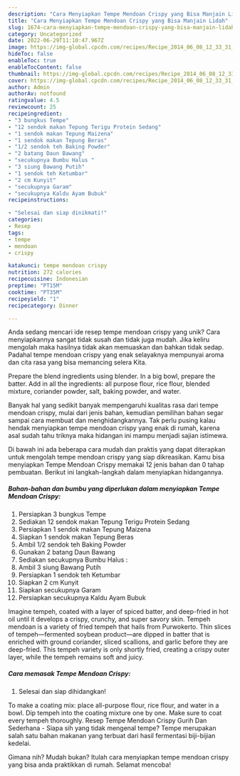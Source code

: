 ```yaml
---
description: "Cara Menyiapkan Tempe Mendoan Crispy yang Bisa Manjain Lidah"
title: "Cara Menyiapkan Tempe Mendoan Crispy yang Bisa Manjain Lidah"
slug: 1674-cara-menyiapkan-tempe-mendoan-crispy-yang-bisa-manjain-lidah
category: Uncategorized
date: 2022-06-29T11:10:47.967Z
image: https://img-global.cpcdn.com/recipes/Recipe_2014_06_08_12_33_31_445_IMG_20140607_135340/680x482cq70/tempe-mendoan-crispy-foto-resep-utama.jpg
hideToc: false
enableToc: true
enableTocContent: false
thumbnail: https://img-global.cpcdn.com/recipes/Recipe_2014_06_08_12_33_31_445_IMG_20140607_135340/680x482cq70/tempe-mendoan-crispy-foto-resep-utama.jpg
cover: https://img-global.cpcdn.com/recipes/Recipe_2014_06_08_12_33_31_445_IMG_20140607_135340/680x482cq70/tempe-mendoan-crispy-foto-resep-utama.jpg
author: Admin
authorAv: notfound
ratingvalue: 4.5
reviewcount: 25
recipeingredient:
- "3 bungkus Tempe"
- "12 sendok makan Tepung Terigu Protein Sedang"
- "1 sendok makan Tepung Maizena"
- "1 sendok makan Tepung Beras"
- "1/2 sendok teh Baking Powder"
- "2 batang Daun Bawang"
- "secukupnya Bumbu Halus "
- "3 siung Bawang Putih"
- "1 sendok teh Ketumbar"
- "2 cm Kunyit"
- "secukupnya Garam"
- "secukupnya Kaldu Ayam Bubuk"
recipeinstructions:

- "Selesai dan siap dinikmati!"
categories:
- Resep
tags:
- tempe
- mendoan
- crispy

katakunci: tempe mendoan crispy 
nutrition: 272 calories
recipecuisine: Indonesian
preptime: "PT15M"
cooktime: "PT35M"
recipeyield: "1"
recipecategory: Dinner

---
```





Anda sedang mencari ide resep tempe mendoan crispy yang unik? Cara menyiapkannya sangat tidak susah dan tidak juga mudah. Jika keliru mengolah maka hasilnya tidak akan memuaskan dan bahkan tidak sedap. Padahal tempe mendoan crispy yang enak selayaknya mempunyai aroma dan cita rasa yang bisa memancing selera Kita.





Prepare the blend ingredients using blender. In a big bowl, prepare the batter. Add in all the ingredients: all purpose flour, rice flour, blended mixture, coriander powder, salt, baking powder, and water.

Banyak hal yang sedikit banyak mempengaruhi kualitas rasa dari tempe mendoan crispy, mulai dari jenis bahan, kemudian pemilihan bahan segar sampai cara membuat dan menghidangkannya. Tak perlu pusing kalau hendak menyiapkan tempe mendoan crispy yang enak di rumah, karena asal sudah tahu triknya maka hidangan ini mampu menjadi sajian istimewa.






Di bawah ini ada beberapa cara mudah dan praktis yang dapat diterapkan untuk mengolah tempe mendoan crispy yang siap dikreasikan. Kamu bisa menyiapkan Tempe Mendoan Crispy memakai 12 jenis bahan dan 0 tahap pembuatan. Berikut ini langkah-langkah dalam menyiapkan hidangannya.

<!--inarticleads1-->

##### Bahan-bahan dan bumbu yang diperlukan dalam menyiapkan Tempe Mendoan Crispy:

1. Persiapkan 3 bungkus Tempe
1. Sediakan 12 sendok makan Tepung Terigu Protein Sedang
1. Persiapkan 1 sendok makan Tepung Maizena
1. Siapkan 1 sendok makan Tepung Beras
1. Ambil 1/2 sendok teh Baking Powder
1. Gunakan 2 batang Daun Bawang
1. Sediakan secukupnya Bumbu Halus :
1. Ambil 3 siung Bawang Putih
1. Persiapkan 1 sendok teh Ketumbar
1. Siapkan 2 cm Kunyit
1. Siapkan secukupnya Garam
1. Persiapkan secukupnya Kaldu Ayam Bubuk


Imagine tempeh, coated with a layer of spiced batter, and deep-fried in hot oil until it develops a crispy, crunchy, and super savory skin. Tempeh mendoan is a variety of fried tempeh that hails from Purwokerto. Thin slices of tempeh—fermented soybean product—are dipped in batter that is enriched with ground coriander, sliced scallions, and garlic before they are deep-fried. This tempeh variety is only shortly fried, creating a crispy outer layer, while the tempeh remains soft and juicy. 

<!--inarticleads2-->

##### Cara memasak Tempe Mendoan Crispy:


1. Selesai dan siap dihidangkan!

To make a coating mix: place all-purpose flour, rice flour, and water in a bowl. Dip tempeh into the coating mixture one by one. Make sure to coat every tempeh thoroughly. Resep Tempe Mendoan Crispy Gurih Dan Sederhana - Siapa sih yang tidak mengenal tempe? Tempe merupakan salah satu bahan makanan yang terbuat dari hasil fermentasi biji-bijian kedelai. 

Gimana nih? Mudah bukan? Itulah cara menyiapkan tempe mendoan crispy yang bisa anda praktikkan di rumah. Selamat mencoba!
